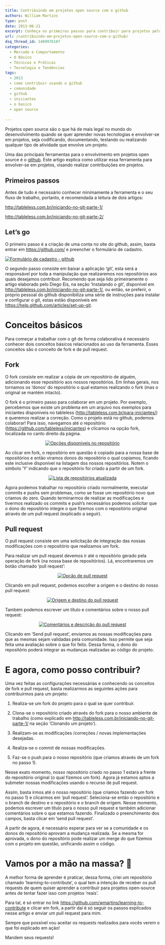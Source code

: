 ```yaml
---
title: Contribuindo em projetos open source com o github
authors: William Martins
type: post
date: 2013-06-21
excerpt: Conheça os primeiros passos para contribuir para projetos pelo GitHub. Ideal para iniciantes!
url: /contribuindo-em-projetos-open-source-com-o-github/
dsq_thread_id: 1409976107
categories:
  - Mercado e Comportamento
  - O Básico
  - Técnicas e Práticas
  - Tecnologia e Tendências
tags:
  - 2013
  - como contribuir usando o github
  - comunidade
  - github
  - iniciantes
  - o basico
  - open source

---
```

Projetos open source são o que há de mais legal no mundo do desenvolvimento quando se quer aprender novas tecnologias e envolver-se em projetos, seja codificando, documentando, testando ou realizando qualquer tipo de atividade que envolve um projeto.

Uma das principais ferramentas para o envolvimento em projetos open source é o <a href="http://www.github.com" target="_blank">github</a>. Este artigo explica como utilizar essa ferramenta para envolver-se em projetos, visando realizar contribuições em projetos.

## Primeiros passos

Antes de tudo é necessário conhecer minimamente a ferramenta e o seu fluxo de trabalho, portanto, é recomendada a leitura de dois artigos:

<http://tableless.com.br/iniciando-no-git-parte-1/>

<http://tableless.com.br/iniciando-no-git-parte-2/>

## Let&#8217;s go

O primeiro passo é a criação de uma conta no site do github, assim, basta entrar em <https://github.com/> e preencher o formulário de cadastro.

[<img class="size-medium wp-image-37719 aligncenter" alt="Formulário de cadastro - github" src="https://raw.githubusercontent.com/diegoeis/tableless-static-images/master/2013/06/formulário-de-registro-github-552x310.png" width="552" height="310" srcset="uploads/2013/06/formulário-de-registro-github-552x310.png 552w, uploads/2013/06/formulário-de-registro-github-299x168.png 299w, uploads/2013/06/formulário-de-registro-github.png 677w" sizes="(max-width: 552px) 100vw, 552px" />][1]

O segundo passo consiste em baixar a aplicação ‘git’, esta será a responsável por toda a manipulação que realizaremos nos repositórios aos quais desejamos contribuir. Recomendo que seja lido primeiramente o artigo elaborado pelo Diego Eis, na seção ‘Instalando o git’, disponível em <http://tableless.com.br/iniciando-no-git-parte-1/>, ou então, se preferir, o próprio pessoal do github disponibiliza uma série de instruções para instalar e configurar o git, estas estão disponíveis em <https://help.github.com/articles/set-up-git>.

# Conceitos básicos

Para começar a trabalhar com o git de forma colaborativa é necessário conhecer dois conceitos básicos relacionados ao uso da ferramenta. Esses conceitos são o conceito de fork e de pull request.

## Fork

O fork consiste em realizar a cópia de um repositório de alguém, adicionando esse repositório aos nossos repositórios. Em linhas gerais, nos tornamos os ‘donos’ do repositório o qual estamos realizando o fork (mas o original se mantém intacto).

O fork é o primeiro passo para colaborar em um projeto. Por exemplo, percebemos que existe um problema em um arquivo nos exemplos para iniciantes disponíveis no tableless (<http://tableless.com.br/para-iniciantes/>) e queremos realizar a correção. Como o projeto está no github, podemos colaborar! Para isso, navegamos até o repositório (<https://github.com/tableless/iniciantes>) e clicamos na opção fork, localizada no canto direito da página.

<p style="text-align: center">
  <a href="https://raw.githubusercontent.com/diegoeis/tableless-static-images/master/2013/06/opções-do-repositório-github.png"><img class="size-full wp-image-37722 aligncenter" alt="Opções disponíveis no repositório" src="https://raw.githubusercontent.com/diegoeis/tableless-static-images/master/2013/06/opções-do-repositório-github.png" width="413" height="56" srcset="uploads/2013/06/opções-do-repositório-github.png 413w, uploads/2013/06/opções-do-repositório-github-329x44.png 329w" sizes="(max-width: 413px) 100vw, 413px" /></a>
</p>

Ao clicar em fork, o repositório em questão é copiado para a nossa base de repositórios e então viramos donos do repositório o qual copiamos, ficando este inclusive disponível na listagem dos nossos repositórios. Notem o símbolo &#8216;Y&#8217; indicando que o repositório foi criado a partir de um fork.

<p style="text-align: center">
  <a href="https://raw.githubusercontent.com/diegoeis/tableless-static-images/master/2013/06/lista-de-repositórios-atualizada.png"><img class="size-full wp-image-37720 aligncenter" alt="Lista de repositórios atualizada" src="https://raw.githubusercontent.com/diegoeis/tableless-static-images/master/2013/06/lista-de-repositórios-atualizada.png" width="251" height="32" /></a>
</p>

Agora podemos trabalhar no repositório criado normalmente, executar commits e pushs sem problemas, como se fosse um repositório novo que criamos do zero. Quando terminarmos de realizar as modificações e tivermos realizado os commits e push’s necessários podemos solicitar que o dono do repositório integre o que fizemos com o repositório original através de um pull request (explicado a seguir).

## Pull request

O pull request consiste em uma solicitação de integração das nossas modificações com o repositório que realizamos um fork.

Para realizar um pull request devemos ir até o repositório gerado pela operação de fork (na nossa base de repositórios). Lá, encontraremos um botão chamado ‘pull request’:

<p style="text-align: center">
  <a href="https://raw.githubusercontent.com/diegoeis/tableless-static-images/master/2013/06/opções-pull-request.png"><img class="size-full wp-image-37721 aligncenter" alt="Opção de pull request" src="https://raw.githubusercontent.com/diegoeis/tableless-static-images/master/2013/06/opções-pull-request.png" width="497" height="55" srcset="uploads/2013/06/opções-pull-request.png 497w, uploads/2013/06/opções-pull-request-329x36.png 329w" sizes="(max-width: 497px) 100vw, 497px" /></a>
</p>

Clicando em pull request, podemos escolher a origem e o destino do nosso pull request:

<p style="text-align: center">
  <a href="https://raw.githubusercontent.com/diegoeis/tableless-static-images/master/2013/06/realizando-pull-request.png"><img class="size-medium wp-image-37723 aligncenter" alt="Origem e destino do pull request" src="https://raw.githubusercontent.com/diegoeis/tableless-static-images/master/2013/06/realizando-pull-request-588x52.png" width="588" height="52" srcset="uploads/2013/06/realizando-pull-request-588x52.png 588w, uploads/2013/06/realizando-pull-request-329x29.png 329w, uploads/2013/06/realizando-pull-request-660x59.png 660w, uploads/2013/06/realizando-pull-request.png 913w" sizes="(max-width: 588px) 100vw, 588px" /></a>
</p>

Também podemos escrever um título e comentários sobre o nosso pull request:

<p style="text-align: center">
  <a href="https://raw.githubusercontent.com/diegoeis/tableless-static-images/master/2013/06/comentários-e-descrição-pull-request.png"><img class="size-medium wp-image-37718 aligncenter" alt="Comentários e descrição do pull request" src="https://raw.githubusercontent.com/diegoeis/tableless-static-images/master/2013/06/comentários-e-descrição-pull-request-520x310.png" width="520" height="310" srcset="uploads/2013/06/comentários-e-descrição-pull-request-520x310.png 520w, uploads/2013/06/comentários-e-descrição-pull-request-282x168.png 282w, uploads/2013/06/comentários-e-descrição-pull-request.png 685w" sizes="(max-width: 520px) 100vw, 520px" /></a>
</p>

Clicando em ‘Send pull request’, enviamos as nossas modificações para que as mesmas sejam validadas pela comunidade. Isso permite que seja feita uma avaliação sobre o que foi feito. Dessa forma, o dono do repositório poderá integrar as mudanças realizadas ao código do projeto.

# E agora, como posso contribuir?

Uma vez feitas as configurações necessárias e conhecendo os conceitos de fork e pull request, basta realizarmos as seguintes ações para contribuirmos para um projeto:

  1. Realiza-se um fork do projeto para o qual se quer contribuir.

  2. Clona-se o repositório criado através do fork para o nosso ambiente de trabalho (como explicado em <http://tableless.com.br/iniciando-no-git-parte-1/> na seção ‘Clonando um projeto’).

  3. Realizam-se as modificações /correções / novas implementações desejadas.

  4. Realiza-se o commit de nossas modificações.

  5. Faz-se o push para o nosso repositório (que criamos através de um fork no passo 1).

Nesse exato momento, nosso repositório criado no passo 1 estará a frente do repositório original (o qual fizemos um fork). Agora já estamos aptos a submeter nossas modificações usando o recurso de pull request.

Assim, basta irmos até o nosso repositório (que criamos fazendo um fork no passo 1) e clicarmos em ‘pull request’. Seleciona-se então o repositório e o branch de destino e o repositório e o branch de origem. Nesse momento, podemos escrever um título para o nosso pull request e também adicionar comentários sobre o que estamos fazendo. Finalizado o preenchimento dos campos, basta clicar em ‘send pull request’.

A partir de agora, é necessário esperar para ver se a comunidade e os donos do repositório aprovam a mudança realizada. Se a mesma for aprovada, o dono do repositório pode realizar um merge do que fizemos com o projeto em questão, unificando assim o código.

# Vamos por a mão na massa? 🙂

A melhor forma de aprender é praticar, dessa forma, criei um repositório chamado ‘learning-to-contribute’, o qual tem a intenção de receber os pull requests de quem quiser aprender a contribuir para projetos open-source antes de tentar fazer isso com projetos ‘reais’.

Para tal, é só entrar no link <https://github.com/wmartins/learning-to-contribute> e clicar em fork, a partir daí é só seguir os passos explicados nesse artigo e enviar um pull request para mim.

Sempre que possível vou aceitar os requests realizados para vocês verem o que foi explicado em ação!

Mandem seus requests!

 [1]: https://raw.githubusercontent.com/diegoeis/tableless-static-images/master/2013/06/formulário-de-registro-github.png
